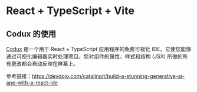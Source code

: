 # React + TypeScript + Vite

## Codux 的使用

[Codux](https://codux.hopp.to/catalin) 是一个用于 React + TypeScript 应用程序的免费可视化 IDE。它使您能够通过可视化编辑器实时处理项目。您对组件的属性、样式和结构 (JSX) 所做的所有更改都会自动反映在屏幕上。


参考链接：https://devdojo.com/catalinpit/build-a-stunning-generative-ai-app-with-a-react-ide